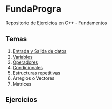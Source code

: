 # FundaProgra

Repositorio de Ejercicios en C++ - Fundamentos


## Temas
1. [Entrada y Salida de datos](/Scripts/main1.cpp) 
2. [Variables](/Scripts/main2)
3. [Operadores](/Scripts/main3.cpp)
4. [Condicionales](/Scripts/main4.cpp)
4. Estructuras repetitivas
5. Arreglos o Vectores
6. Matrices

## Ejercicios

